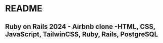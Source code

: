 # README

## Ruby on Rails 2024 - Airbnb clone -HTML, CSS, JavaScript, TailwinCSS, Ruby, Rails, PostgreSQL